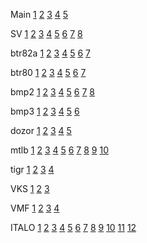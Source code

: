 

Main
[1](/main_1.jpg)  [2](/main_2.jpg)  [3](/main_3.jpg)  [4](/main_4.jpg)  [5](/main_5.jpg)

SV
[1](/sv_msv2.jpg)  [2](/sv_tv.jpg)  [3](/rvia_sv.jpg)  [4](/sv_pvo.jpg)  [5](/sv_razvedka.jpg) [6](/sv_iv.jpg) [7](/sv_rhbz.jpg) [8](/sv_svyaz.jpg)

btr82a
[1](/btr82a/1.jpg)  [2](/btr82a/2.jpg)  [3](/btr82a/3.jpg) [4](/btr82a/4.jpg) [5](/btr82a/5.jpg) [6](/btr82a/6.jpg) [7](/btr82a/1.mp4)

btr80
[1](/btr80/1.jpg)  [2](/btr80/2.jpg)  [3](/btr80/3.jpg) [4](/btr80/4.jpg) [5](/btr80/5.jpg) [6](/btr80/6.jpg) [7](/btr80/1.mp4)

bmp2
[1](/bmp2/1.jpg)  [2](/bmp2/2.jpg)  [3](/bmp2/3.jpg) [4](/bmp2/4.jpg) [5](/bmp2/5.jpg) [6](/bmp2/6.jpg) [7](/bmp2/7.jpg) [8](/bmp2/8.jpg)

bmp3
[1](/bmp3/1.jpg)  [2](/bmp3/2.jpg)  [3](/bmp3/3.jpg) [4](/bmp3/4.jpg) [5](/bmp3/5.jpg) [6](/bmp3/6.jpg) 

dozor
[1](/dozor/1.jpg)  [2](/dozor/2.jpg)  [3](/dozor/3.jpg) [4](/dozor/4.jpg) [5](/dozor/5.jpg)

mtlb
[1](/mtlb/1.jpg)  [2](/mtlb/2.jpg)  [3](/mtlb/3.jpg) [4](/mtlb/4.jpg) [5](/mtlb/5.jpg) [6](/mtlb/6.jpg) [7](/mtlb/7.jpg) [8](/mtlb/8.jpg) [9](/mtlb/9.jpg) [10](/mtlb/1.mp4) 

tigr
[1](/tigr/1.jpg)  [2](/tigr/2.jpg)  [3](/tigr/3.jpg) [4](/tigr/4.jpg)

VKS
[1](/vks_vs.jpg)  [2](/vks_ks.jpg)  [3](/vks_pvo.jpg)

VMF
[1](/vmf_bereg_voiska.jpg)  [2](/vmf_naddvod_sily.jpg)  [3](/vmf_podvod_sily.jpg)  [4](/vmf_moraviation.jpg)

ITALO
[1](/italo_icon/italo_nonstop.jpg) [2](/italo_icon/italo4youlogo.jpg) [3](/italo_icon/RMI-Classic.png) [4](/italo_icon/RMI-New.png) [5](/italo_icon/RMI-Disco.png) [6](/italo_icon/hitradio.jpg) [7](/italo_icon/1000ITA.jpg) [8](/italo_icon/italodiscopilot.jpg) [9](/italo_icon/italoscene.jpg) [10](/italo_icon/syntheticfm.jpg) [11](/italo_icon/radioitalodisconet.jpg) [12](/italo_icon/italodefault.jpg)

